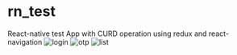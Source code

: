 # rn_test
React-native test App with CURD operation using redux and react-navigation
![login](https://user-images.githubusercontent.com/122077248/225224014-7ba28854-0f68-4afe-a442-871a17ef09fb.jpeg)
![otp](https://user-images.githubusercontent.com/122077248/225224061-9f26f2c9-ef72-4d17-bfb4-ce3a7b10efb7.jpeg)
![list](https://user-images.githubusercontent.com/122077248/225224090-80061960-c5d5-44a2-9c23-9015bff3cc2d.jpeg)
